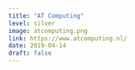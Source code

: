 ```yaml
---
title: "AT Computing"
level: silver
image: atcomputing.png
link: https://www.atcomputing.nl/
date: 2019-04-14
draft: false
---
```



